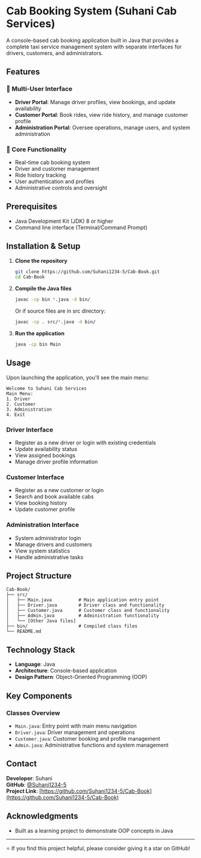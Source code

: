 # Cab Booking System (Suhani Cab Services)

A console-based cab booking application built in Java that provides a complete taxi service management system with separate interfaces for drivers, customers, and administrators.

## Features

### 🚗 Multi-User Interface
- **Driver Portal**: Manage driver profiles, view bookings, and update availability
- **Customer Portal**: Book rides, view ride history, and manage customer profile
- **Administration Portal**: Oversee operations, manage users, and system administration

### 🎯 Core Functionality
- Real-time cab booking system
- Driver and customer management
- Ride history tracking
- User authentication and profiles
- Administrative controls and oversight

## Prerequisites

- Java Development Kit (JDK) 8 or higher
- Command line interface (Terminal/Command Prompt)

## Installation & Setup

1. **Clone the repository**
   ```bash
   git clone https://github.com/Suhani1234-5/Cab-Book.git
   cd Cab-Book
   ```

2. **Compile the Java files**
   ```bash
   javac -cp bin *.java -d bin/
   ```
   
   Or if source files are in src directory:
   ```bash
   javac -cp . src/*.java -d bin/
   ```

3. **Run the application**
   ```bash
   java -cp bin Main
   ```

## Usage

Upon launching the application, you'll see the main menu:

```
Welcome to Suhani Cab Services
Main Menu:
1. Driver
2. Customer  
3. Administration
4. Exit
```

### Driver Interface
- Register as a new driver or login with existing credentials
- Update availability status
- View assigned bookings
- Manage driver profile information

### Customer Interface
- Register as a new customer or login
- Search and book available cabs
- View booking history
- Update customer profile

### Administration Interface
- System administrator login
- Manage drivers and customers
- View system statistics
- Handle administrative tasks

## Project Structure

```
Cab-Book/
├── src/
│   ├── Main.java          # Main application entry point
│   ├── Driver.java        # Driver class and functionality
│   ├── Customer.java      # Customer class and functionality
│   ├── Admin.java         # Administration functionality
│   └── [Other Java files]
├── bin/                   # Compiled class files
└── README.md
```

## Technology Stack

- **Language**: Java
- **Architecture**: Console-based application
- **Design Pattern**: Object-Oriented Programming (OOP)


## Key Components

### Classes Overview
- `Main.java`: Entry point with main menu navigation
- `Driver.java`: Driver management and operations
- `Customer.java`: Customer booking and profile management
- `Admin.java`: Administrative functions and system management




## Contact

**Developer**: Suhani  
**GitHub**: [@Suhani1234-5](https://github.com/Suhani1234-5)  
**Project Link**: [https://github.com/Suhani1234-5/Cab-Book](https://github.com/Suhani1234-5/Cab-Book)

## Acknowledgments

- Built as a learning project to demonstrate OOP concepts in Java

---

⭐ If you find this project helpful, please consider giving it a star on GitHub!

